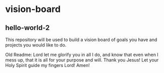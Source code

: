 # vision-board
## hello-world-2
This repository will be used to build a vision board of goals you have and projects you would like to do.

Old Readme:
Lord let me glorify you in all I do, and know that even when I mess up, that it is all for your purpose and will. Thank you Jesus! Let your Holy Spirit guide my fingers Lord!  Amen!
